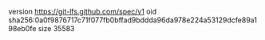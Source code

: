 version https://git-lfs.github.com/spec/v1
oid sha256:0a0f9876717c71f077fb0bffad9bddda96da978e224a53129dcfe89a198eb0fe
size 35583
